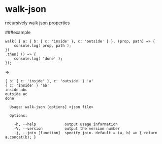 # walk-json

recursively walk json properties

###example
```    
walk( { a: { b: { c: 'inside' }, c: 'outside' } }, (prop, path) => {
	console.log( prop, path ); 
})
.then( () => {
	console.log( 'done' ); 
});
```
=> 
```
{ b: { c: 'inside' }, c: 'outside' } 'a'
{ c: 'inside' } 'ab'
inside abc
outside ac
done
```

```
  Usage: walk-json [options] <json file>

  Options:

    -h, --help             output usage information
    -V, --version          output the version number
    -j, --join [function]  specify join. default = (a, b) => { return a.concat(b); }
```
